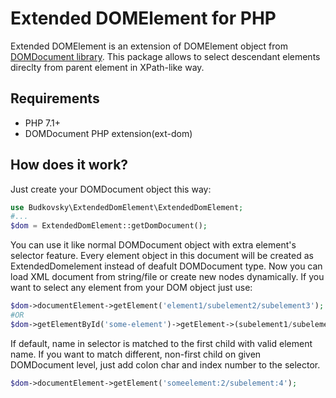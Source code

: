 # Extended DOMElement for PHP

Extended DOMElement is an extension of DOMElement object 
from [DOMDocument library](https://www.php.net/manual/en/class.domdocument.php).
This package allows to select descendant elements direclty from parent element
in XPath-like way. 

## Requirements
* PHP 7.1+
* DOMDocument PHP extension(ext-dom)

## How does it work?

Just create your DOMDocument object this way:

```php
use Budkovsky\ExtendedDomElement\ExtendedDomElement;
#...
$dom = ExtendedDomElement::getDomDocument();
```
You can use it like normal DOMDocument object with extra element's selector feature.
Every element object in this document will be created as ExtendedDomelement
instead of deafult DOMDocument type.
Now you can load XML document from string/file or create new nodes dynamically. 
If you want to select any element from your DOM object just use:

```php
$dom->documentElement->getElement('element1/subelement2/subelement3');
#OR
$dom->getElementById('some-element')->getElement->(subelement1/subelement2/subelement3');
```

If default, name in selector is matched to the first child with valid element name.
If you want to match different, non-first child on given DOMDocument level, just add colon char and index number to the selector.

```php
$dom->documentElement->getElement('someelement:2/subelement:4');
```
